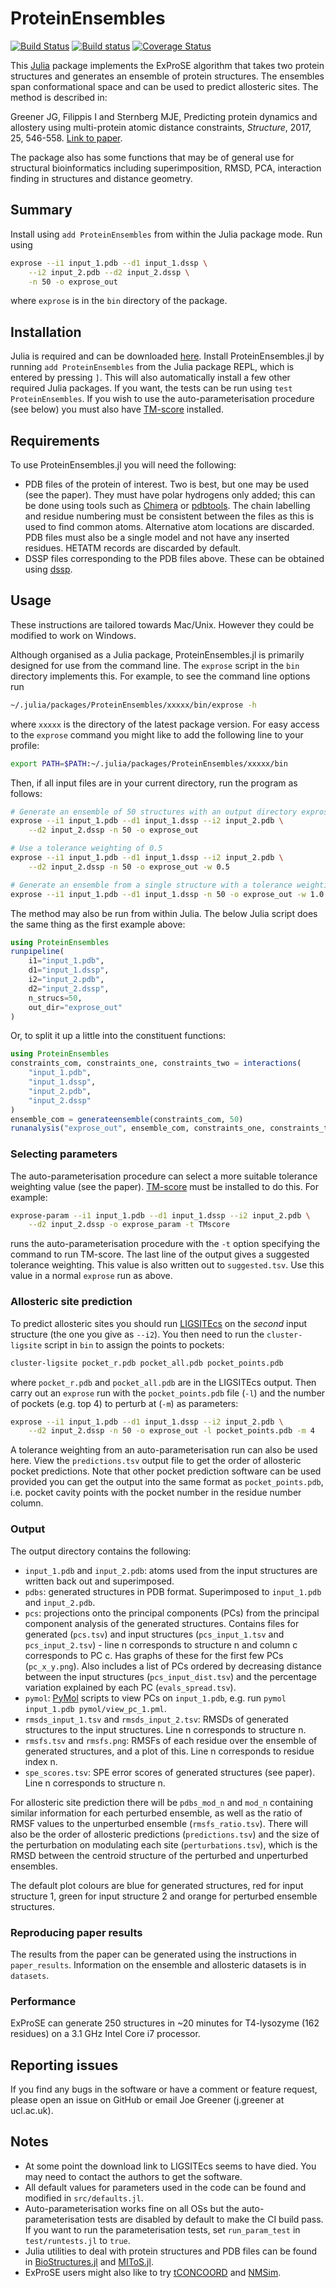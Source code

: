 # ProteinEnsembles

[![Build Status](https://travis-ci.org/jgreener64/ProteinEnsembles.jl.svg?branch=master)](https://travis-ci.org/jgreener64/ProteinEnsembles.jl)
[![Build status](https://ci.appveyor.com/api/projects/status/flfqouj1otkuf1rk?svg=true)](https://ci.appveyor.com/project/jgreener64/proteinensembles-jl)
[![Coverage Status](https://coveralls.io/repos/github/jgreener64/ProteinEnsembles.jl/badge.svg?branch=master)](https://coveralls.io/github/jgreener64/ProteinEnsembles.jl?branch=master)

This [Julia](http://julialang.org/) package implements the ExProSE algorithm that takes two protein structures and generates an ensemble of protein structures. The ensembles span conformational space and can be used to predict allosteric sites. The method is described in:

Greener JG, Filippis I and Sternberg MJE, Predicting protein dynamics and allostery using multi-protein atomic distance constraints, *Structure*, 2017, 25, 546-558. [Link to paper](http://www.cell.com/structure/fulltext/S0969-2126(17)30008-4).

The package also has some functions that may be of general use for structural bioinformatics including superimposition, RMSD, PCA, interaction finding in structures and distance geometry.


## Summary

Install using `add ProteinEnsembles` from within the Julia package mode. Run using

```bash
exprose --i1 input_1.pdb --d1 input_1.dssp \
    --i2 input_2.pdb --d2 input_2.dssp \
    -n 50 -o exprose_out
```

where `exprose` is in the `bin` directory of the package.


## Installation

Julia is required and can be downloaded [here](http://julialang.org/downloads). Install ProteinEnsembles.jl by running `add ProteinEnsembles` from the Julia package REPL, which is entered by pressing `]`. This will also automatically install a few other required Julia packages. If you want, the tests can be run using `test ProteinEnsembles`. If you wish to use the auto-parameterisation procedure (see below) you must also have [TM-score](https://zhanglab.ccmb.med.umich.edu/TM-score) installed.


## Requirements

To use ProteinEnsembles.jl you will need the following:
- PDB files of the protein of interest. Two is best, but one may be used (see the paper). They must have polar hydrogens only added; this can be done using tools such as [Chimera](https://www.cgl.ucsf.edu/chimera) or [pdbtools](https://github.com/harmslab/pdbtools). The chain labelling and residue numbering must be consistent between the files as this is used to find common atoms. Alternative atom locations are discarded. PDB files must also be a single model and not have any inserted residues. HETATM records are discarded by default.
- DSSP files corresponding to the PDB files above. These can be obtained using [dssp](http://swift.cmbi.ru.nl/gv/dssp).


## Usage

These instructions are tailored towards Mac/Unix. However they could be modified to work on Windows.

Although organised as a Julia package, ProteinEnsembles.jl is primarily designed for use from the command line. The `exprose` script in the `bin` directory implements this. For example, to see the command line options run

```bash
~/.julia/packages/ProteinEnsembles/xxxxx/bin/exprose -h
```

where `xxxxx` is the directory of the latest package version. For easy access to the `exprose` command you might like to add the following line to your profile:

```bash
export PATH=$PATH:~/.julia/packages/ProteinEnsembles/xxxxx/bin
```

Then, if all input files are in your current directory, run the program as follows:

```bash
# Generate an ensemble of 50 structures with an output directory exprose_out
exprose --i1 input_1.pdb --d1 input_1.dssp --i2 input_2.pdb \
    --d2 input_2.dssp -n 50 -o exprose_out

# Use a tolerance weighting of 0.5
exprose --i1 input_1.pdb --d1 input_1.dssp --i2 input_2.pdb \
    --d2 input_2.dssp -n 50 -o exprose_out -w 0.5

# Generate an ensemble from a single structure with a tolerance weighting of 1.0
exprose --i1 input_1.pdb --d1 input_1.dssp -n 50 -o exprose_out -w 1.0
```

The method may also be run from within Julia. The below Julia script does the same thing as the first example above:

```julia
using ProteinEnsembles
runpipeline(
    i1="input_1.pdb",
    d1="input_1.dssp",
    i2="input_2.pdb",
    d2="input_2.dssp",
    n_strucs=50,
    out_dir="exprose_out"
)
```

Or, to split it up a little into the constituent functions:

```julia
using ProteinEnsembles
constraints_com, constraints_one, constraints_two = interactions(
    "input_1.pdb",
    "input_1.dssp",
    "input_2.pdb",
    "input_2.dssp"
)
ensemble_com = generateensemble(constraints_com, 50)
runanalysis("exprose_out", ensemble_com, constraints_one, constraints_two)
```


### Selecting parameters

The auto-parameterisation procedure can select a more suitable tolerance weighting value (see the paper). [TM-score](https://zhanglab.ccmb.med.umich.edu/TM-score) must be installed to do this. For example:

```bash
exprose-param --i1 input_1.pdb --d1 input_1.dssp --i2 input_2.pdb \
    --d2 input_2.dssp -o exprose_param -t TMscore
```

runs the auto-parameterisation procedure with the `-t` option specifying the command to run TM-score. The last line of the output gives a suggested tolerance weighting. This value is also written out to `suggested.tsv`. Use this value in a normal `exprose` run as above.


### Allosteric site prediction

To predict allosteric sites you should run [LIGSITEcs](https://bmcstructbiol.biomedcentral.com/articles/10.1186/1472-6807-6-19) on the *second* input structure (the one you give as `--i2`). You then need to run the `cluster-ligsite` script in `bin` to assign the points to pockets:

```bash
cluster-ligsite pocket_r.pdb pocket_all.pdb pocket_points.pdb
```

where `pocket_r.pdb` and `pocket_all.pdb` are in the LIGSITEcs output. Then carry out an `exprose` run with the `pocket_points.pdb` file (`-l`) and the number of pockets (e.g. top 4) to perturb at (`-m`) as parameters:

```bash
exprose --i1 input_1.pdb --d1 input_1.dssp --i2 input_2.pdb \
    --d2 input_2.dssp -n 50 -o exprose_out -l pocket_points.pdb -m 4
```

A tolerance weighting from an auto-parameterisation run can also be used here. View the `predictions.tsv` output file to get the order of allosteric pocket predictions. Note that other pocket prediction software can be used provided you can get the output into the same format as `pocket_points.pdb`, i.e. pocket cavity points with the pocket number in the residue number column.


### Output

The output directory contains the following:
- `input_1.pdb` and `input_2.pdb`: atoms used from the input structures are written back out and superimposed.
- `pdbs`: generated structures in PDB format. Superimposed to `input_1.pdb` and `input_2.pdb`.
- `pcs`: projections onto the principal components (PCs) from the principal component analysis of the generated structures. Contains files for generated (`pcs.tsv`) and input structures (`pcs_input_1.tsv` and `pcs_input_2.tsv`) - line n corresponds to structure n and column c corresponds to PC c. Has graphs of these for the first few PCs (`pc_x_y.png`). Also includes a list of PCs ordered by decreasing distance between the input structures (`pcs_input_dist.tsv`) and the percentage variation explained by each PC (`evals_spread.tsv`).
- `pymol`: [PyMol](https://www.pymol.org/) scripts to view PCs on `input_1.pdb`, e.g. run `pymol input_1.pdb pymol/view_pc_1.pml`.
- `rmsds_input_1.tsv` and `rmsds_input_2.tsv`: RMSDs of generated structures to the input structures. Line n corresponds to structure n.
- `rmsfs.tsv` and `rmsfs.png`: RMSFs of each residue over the ensemble of generated structures, and a plot of this. Line n corresponds to residue index n.
- `spe_scores.tsv`: SPE error scores of generated structures (see paper). Line n corresponds to structure n.

For allosteric site prediction there will be `pdbs_mod_n` and `mod_n` containing similar information for each perturbed ensemble, as well as the ratio of RMSF values to the unperturbed ensemble (`rmsfs_ratio.tsv`). There will also be the order of allosteric predictions (`predictions.tsv`) and the size of the perturbation on modulating each site (`perturbations.tsv`), which is the RMSD between the centroid structure of the perturbed and unperturbed ensembles.

The default plot colours are blue for generated structures, red for input structure 1, green for input structure 2 and orange for perturbed ensemble structures.


### Reproducing paper results

The results from the paper can be generated using the instructions in `paper_results`. Information on the ensemble and allosteric datasets is in `datasets`.


### Performance

ExProSE can generate 250 structures in ~20 minutes for T4-lysozyme (162 residues) on a 3.1 GHz Intel Core i7 processor.


## Reporting issues

If you find any bugs in the software or have a comment or feature request, please open an issue on GitHub or email Joe Greener (j.greener at ucl.ac.uk).


## Notes

- At some point the download link to LIGSITEcs seems to have died. You may need to contact the authors to get the software.
- All default values for parameters used in the code can be found and modified in `src/defaults.jl`.
- Auto-parameterisation works fine on all OSs but the auto-parameterisation tests are disabled by default to make the CI build pass. If you want to run the parameterisation tests, set `run_param_test` in `test/runtests.jl` to `true`.
- Julia utilities to deal with protein structures and PDB files can be found in [BioStructures.jl](https://github.com/BioJulia/BioStructures.jl) and [MIToS.jl](http://diegozea.github.io/MIToS.jl/).
- ExProSE users might also like to try [tCONCOORD](http://wwwuser.gwdg.de/~dseelig/tconcoord.html) and [NMSim](http://cpclab.uni-duesseldorf.de/nmsim/).
